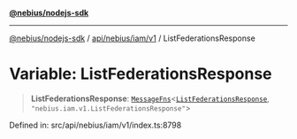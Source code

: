 [**@nebius/nodejs-sdk**](../../../../../README.md)

***

[@nebius/nodejs-sdk](../../../../../README.md) / [api/nebius/iam/v1](../README.md) / ListFederationsResponse

# Variable: ListFederationsResponse

> **ListFederationsResponse**: [`MessageFns`](../../../../../runtime/protos/core/interfaces/MessageFns.md)\<[`ListFederationsResponse`](../interfaces/ListFederationsResponse.md), `"nebius.iam.v1.ListFederationsResponse"`\>

Defined in: src/api/nebius/iam/v1/index.ts:8798
